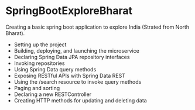 # SpringBootExploreBharat
Creating a basic spring boot application to explore India (Strated from North Bharat).

* Setting up the project
* Building, deploying, and launching the microservice
* Declaring Spring Data JPA repository interfaces
* Invoking repositories
* Using Spring Data query methods
* Exposing RESTful APIs with Spring Data REST
* Using the /search resource to invoke query methods
* Paging and sorting
* Declaring a new RESTController
* Creating HTTP methods for updating and deleting data
